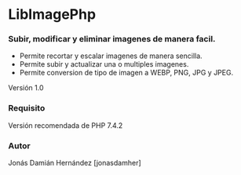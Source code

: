 # LibImagePhp
### Subir, modificar y eliminar imagenes de manera facil.

* Permite recortar y escalar imagenes de manera sencilla.
* Permite subir y actualizar una o multiples imagenes.
* Permite conversion de tipo de imagen a WEBP, PNG, JPG y JPEG.

Versión 1.0

### Requisito

Versión recomendada de PHP 7.4.2 

### Autor

Jonás Damián Hernández [jonasdamher]

